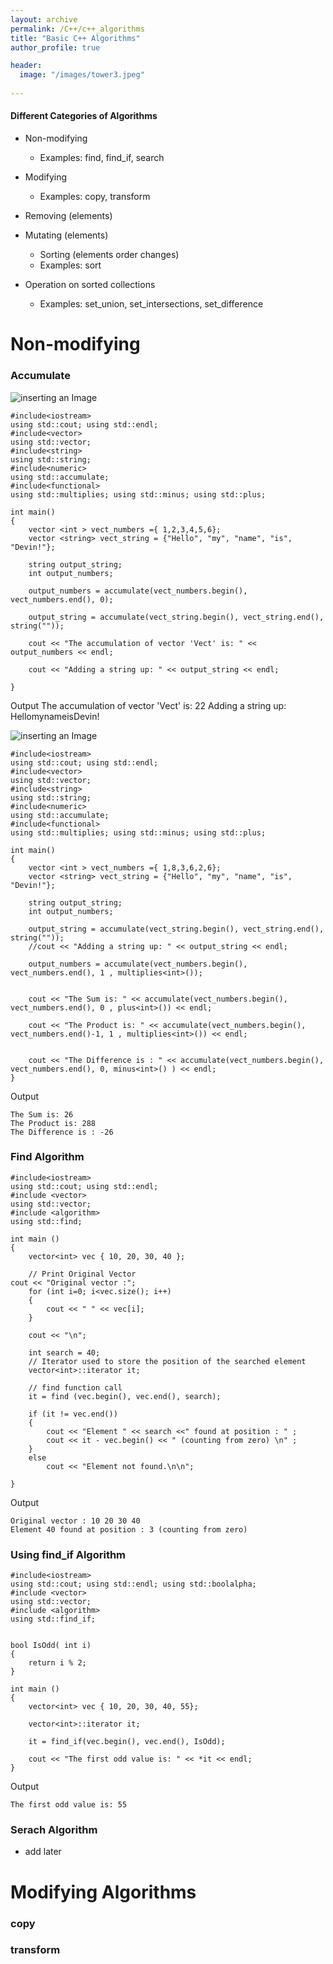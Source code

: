 ```yaml
---
layout: archive
permalink: /C++/c++_algorithms
title: "Basic C++ Algorithms"
author_profile: true

header:
  image: "/images/tower3.jpeg"
  
---
```

#### Different Categories of Algorithms

- Non-modifying
    - Examples: find, find_if, search

- Modifying
    - Examples: copy, transform

- Removing (elements)

- Mutating (elements)
    - Sorting (elements order changes)
    - Examples: sort

- Operation on sorted collections
    - Examples: set_union, set_intersections, set_difference


 # Non-modifying

### Accumulate

![inserting an Image](/images/C++/algorithms/Page1.jpg)

    
    #include<iostream>
    using std::cout; using std::endl; 
    #include<vector>
    using std::vector;
    #include<string>
    using std::string;
    #include<numeric>
    using std::accumulate;
    #include<functional>
    using std::multiplies; using std::minus; using std::plus;

    int main()
    {
        vector <int > vect_numbers ={ 1,2,3,4,5,6};
        vector <string> vect_string = {"Hello", "my", "name", "is", "Devin!"};

        string output_string;
        int output_numbers;

        output_numbers = accumulate(vect_numbers.begin(), vect_numbers.end(), 0);

        output_string = accumulate(vect_string.begin(), vect_string.end(), string(""));

        cout << "The accumulation of vector 'Vect' is: " <<  output_numbers << endl;

        cout << "Adding a string up: " << output_string << endl;

    }

Output
    The accumulation of vector 'Vect' is: 22
    Adding a string up: HellomynameisDevin!


![inserting an Image](/images/C++/algorithms/Page2.jpg)


    #include<iostream>
    using std::cout; using std::endl; 
    #include<vector>
    using std::vector;
    #include<string>
    using std::string;
    #include<numeric>
    using std::accumulate;
    #include<functional>
    using std::multiplies; using std::minus; using std::plus;

    int main()
    {
        vector <int > vect_numbers ={ 1,8,3,6,2,6};
        vector <string> vect_string = {"Hello", "my", "name", "is", "Devin!"};

        string output_string;
        int output_numbers;

        output_string = accumulate(vect_string.begin(), vect_string.end(), string(""));
        //cout << "Adding a string up: " << output_string << endl;

        output_numbers = accumulate(vect_numbers.begin(), vect_numbers.end(), 1 , multiplies<int>());


        cout << "The Sum is: " << accumulate(vect_numbers.begin(), vect_numbers.end(), 0 , plus<int>()) << endl;

        cout << "The Product is: " << accumulate(vect_numbers.begin(), vect_numbers.end()-1, 1 , multiplies<int>()) << endl;
        
        
        cout << "The Difference is : " << accumulate(vect_numbers.begin(), vect_numbers.end(), 0, minus<int>() ) << endl;
    }

Output

    The Sum is: 26
    The Product is: 288
    The Difference is : -26



### Find Algorithm



    #include<iostream>
    using std::cout; using std::endl;
    #include <vector> 
    using std::vector;
    #include <algorithm> 
    using std::find;

    int main () 
    { 
        vector<int> vec { 10, 20, 30, 40 }; 
        
        // Print Original Vector 
    cout << "Original vector :"; 
        for (int i=0; i<vec.size(); i++) 
        {
            cout << " " << vec[i]; 
        }
            
        cout << "\n"; 
        
        int search = 40; 
        // Iterator used to store the position of the searched element
        vector<int>::iterator it; 
        
        // find function call 
        it = find (vec.begin(), vec.end(), search); 

        if (it != vec.end()) 
        { 
            cout << "Element " << search <<" found at position : " ; 
            cout << it - vec.begin() << " (counting from zero) \n" ; 
        } 
        else
            cout << "Element not found.\n\n"; 
            
    } 

Output

    Original vector : 10 20 30 40
    Element 40 found at position : 3 (counting from zero) 



### Using find_if Algorithm


    #include<iostream>
    using std::cout; using std::endl; using std::boolalpha;
    #include <vector> 
    using std::vector;
    #include <algorithm> 
    using std::find_if;


    bool IsOdd( int i)
    {
        return i % 2;
    }

    int main () 
    {
        vector<int> vec { 10, 20, 30, 40, 55};

        vector<int>::iterator it;

        it = find_if(vec.begin(), vec.end(), IsOdd);

        cout << "The first odd value is: " << *it << endl;
    }

Output

    The first odd value is: 55


### Serach Algorithm


- add later


# Modifying Algorithms


### copy



### transform

